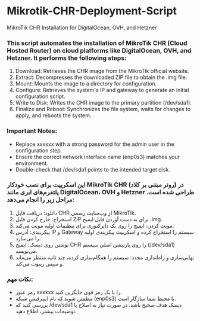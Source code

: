 # Mikrotik-CHR-Deployment-Script
MikroTik CHR Installation for DigitalOcean, OVH, and Hetzner

### This script automates the installation of MikroTik CHR (Cloud Hosted Router) on cloud platforms like DigitalOcean, OVH, and Hetzner. It performs the following steps:
1.	Download: Retrieves the CHR image from the MikroTik official website.
2.	Extract: Decompresses the downloaded ZIP file to obtain the .img file.
3.	Mount: Mounts the image to a directory for configuration.
4.	Configure: Retrieves the system's IP and gateway to generate an initial configuration script.
5.	Write to Disk: Writes the CHR image to the primary partition (/dev/sda1).
6.	Finalize and Reboot: Synchronizes the file system, waits for changes to apply, and reboots the system.
### Important Notes:
-	Replace xxxxxx with a strong password for the admin user in the configuration step.
-	Ensure the correct network interface name (enp0s3) matches your environment.
-	Double-check that /dev/sda1 points to the intended target disk.

### این اسکریپت برای نصب خودکار MikroTik CHR (روتر مبتنی بر کلاد) در پلتفرم‌های ابری مانند DigitalOcean، OVH و Hetzner طراحی شده است. مراحل زیر را انجام می‌دهد:
1.	دانلود: دریافت فایل CHR از وب‌سایت رسمی MikroTik.
2.	استخراج: خارج کردن فایل ZIP برای به دست آوردن فایل ایمیج .img.
3.	مونت کردن: ایمیج را روی یک دایرکتوری برای تنظیمات اولیه مونت می‌کند.
4.	پیکربندی: آدرس IP و Gateway سیستم را استخراج کرده و اسکریپت پیکربندی اولیه را می‌سازد.
5.	نوشتن روی دیسک: ایمیج CHR را روی پارتیشن اصلی سیستم (/dev/sda1) می‌نویسد.
6.	نهایی‌سازی و راه‌اندازی مجدد: سیستم را همگام‌سازی کرده، چند ثانیه منتظر می‌ماند و سپس ریبوت می‌کند.
### نکات مهم:
-	رمز عبور xxxxxx را با یک رمز قوی جایگزین کنید.
-	مطمئن شوید که نام اینترفیس شبکه (enp0s3) با محیط شما سازگار است.
-	بررسی کنید که /dev/sda1 دیسک هدف صحیح باشد.
در صورت نیاز به اصلاح یا توضیحات بیشتر، اطلاع دهید.
